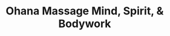 ---
title: "Ohana Massage Mind, Spirit, & Bodywork"
url: /spruce-pine/ohana-massage-mind-spirit-and-bodywork/
shop: massage
---